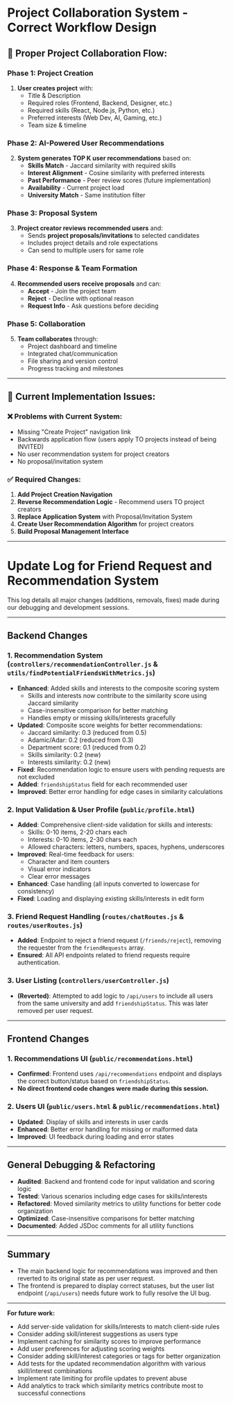 # Project Collaboration System - Correct Workflow Design

## 🎯 **Proper Project Collaboration Flow:**

### **Phase 1: Project Creation**
1. **User creates project** with:
   - Title & Description
   - Required roles (Frontend, Backend, Designer, etc.)
   - Required skills (React, Node.js, Python, etc.)
   - Preferred interests (Web Dev, AI, Gaming, etc.)
   - Team size & timeline

### **Phase 2: AI-Powered User Recommendations**
2. **System generates TOP K user recommendations** based on:
   - **Skills Match** - Jaccard similarity with required skills
   - **Interest Alignment** - Cosine similarity with preferred interests  
   - **Past Performance** - Peer review scores (future implementation)
   - **Availability** - Current project load
   - **University Match** - Same institution filter

### **Phase 3: Proposal System**
3. **Project creator reviews recommended users** and:
   - Sends **project proposals/invitations** to selected candidates
   - Includes project details and role expectations
   - Can send to multiple users for same role

### **Phase 4: Response & Team Formation**
4. **Recommended users receive proposals** and can:
   - **Accept** - Join the project team
   - **Reject** - Decline with optional reason
   - **Request Info** - Ask questions before deciding

### **Phase 5: Collaboration**
5. **Team collaborates** through:
   - Project dashboard and timeline
   - Integrated chat/communication
   - File sharing and version control
   - Progress tracking and milestones

---

## 🔧 **Current Implementation Issues:**

### **❌ Problems with Current System:**
- Missing "Create Project" navigation link
- Backwards application flow (users apply TO projects instead of being INVITED)
- No user recommendation system for project creators
- No proposal/invitation system

### **✅ Required Changes:**
1. **Add Project Creation Navigation**
2. **Reverse Recommendation Logic** - Recommend users TO project creators
3. **Replace Application System** with Proposal/Invitation System
4. **Create User Recommendation Algorithm** for project creators
5. **Build Proposal Management Interface**

---
# Update Log for Friend Request and Recommendation System

This log details all major changes (additions, removals, fixes) made during our debugging and development sessions.

---

## Backend Changes

### 1. Recommendation System (`controllers/recommendationController.js` & `utils/findPotentialFriendsWithMetrics.js`)
- **Enhanced**: Added skills and interests to the composite scoring system
  - Skills and interests now contribute to the similarity score using Jaccard similarity
  - Case-insensitive comparison for better matching
  - Handles empty or missing skills/interests gracefully
- **Updated**: Composite score weights for better recommendations:
  - Jaccard similarity: 0.3 (reduced from 0.5)
  - Adamic/Adar: 0.2 (reduced from 0.3)
  - Department score: 0.1 (reduced from 0.2)
  - Skills similarity: 0.2 (new)
  - Interests similarity: 0.2 (new)
- **Fixed**: Recommendation logic to ensure users with pending requests are not excluded
- **Added**: `friendshipStatus` field for each recommended user
- **Improved**: Better error handling for edge cases in similarity calculations

### 2. Input Validation & User Profile (`public/profile.html`)
- **Added**: Comprehensive client-side validation for skills and interests:
  - Skills: 0-10 items, 2-20 chars each
  - Interests: 0-10 items, 2-30 chars each
  - Allowed characters: letters, numbers, spaces, hyphens, underscores
- **Improved**: Real-time feedback for users:
  - Character and item counters    
  - Visual error indicators
  - Clear error messages
- **Enhanced**: Case handling (all inputs converted to lowercase for consistency)
- **Fixed**: Loading and displaying existing skills/interests in edit form

### 3. Friend Request Handling (`routes/chatRoutes.js` & `routes/userRoutes.js`)
- **Added**: Endpoint to reject a friend request (`/friends/reject`), removing the requester from the `friendRequests` array.
- **Ensured**: All API endpoints related to friend requests require authentication.

### 3. User Listing (`controllers/userController.js`)
- **(Reverted)**: Attempted to add logic to `/api/users` to include all users from the same university and add `friendshipStatus`. This was later removed per user request.

---

## Frontend Changes

### 1. Recommendations UI (`public/recommendations.html`)
- **Confirmed**: Frontend uses `/api/recommendations` endpoint and displays the correct button/status based on `friendshipStatus`.
- **No direct frontend code changes were made during this session.**

### 2. Users UI (`public/users.html` & `public/recommendations.html`)
- **Updated**: Display of skills and interests in user cards
- **Enhanced**: Better error handling for missing or malformed data
- **Improved**: UI feedback during loading and error states

---

## General Debugging & Refactoring
- **Audited**: Backend and frontend code for input validation and scoring logic
- **Tested**: Various scenarios including edge cases for skills/interests
- **Refactored**: Moved similarity metrics to utility functions for better code organization
- **Optimized**: Case-insensitive comparisons for better matching
- **Documented**: Added JSDoc comments for all utility functions

---

## Summary
- The main backend logic for recommendations was improved and then reverted to its original state as per user request.
- The frontend is prepared to display correct statuses, but the user list endpoint (`/api/users`) needs future work to fully resolve the UI bug.

---

**For future work:**
- Add server-side validation for skills/interests to match client-side rules
- Consider adding skill/interest suggestions as users type
- Implement caching for similarity scores to improve performance
- Add user preferences for adjusting scoring weights
- Consider adding skill/interest categories or tags for better organization
- Add tests for the updated recommendation algorithm with various skill/interest combinations
- Implement rate limiting for profile updates to prevent abuse
- Add analytics to track which similarity metrics contribute most to successful connections
